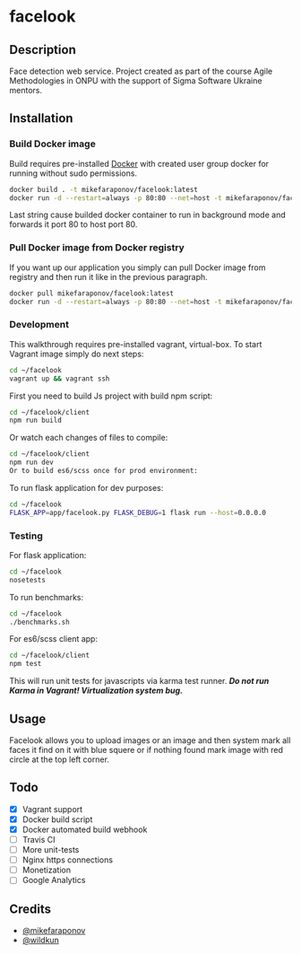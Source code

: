 # facelook

## Description
Face detection web service.
Project created as part of the course Agile Methodologies in ONPU with the support of Sigma Software Ukraine mentors.

## Installation

### Build Docker image
Build requires pre-installed [Docker](https://docs.docker.com/engine/installation/) with created user group docker for running without sudo permissions.
```sh
docker build . -t mikefaraponov/facelook:latest
docker run -d --restart=always -p 80:80 --net=host -t mikefaraponov/facelook
```
Last string cause builded docker container to run in background mode and forwards it port 80 to host port 80.

### Pull Docker image from Docker registry
If you want up our application you simply can pull Docker image from registry and then run it like in the previous paragraph.
```sh
docker pull mikefaraponov/facelook:latest
docker run -d --restart=always -p 80:80 --net=host -t mikefaraponov/facelook
```

### Development
This walkthrough requires pre-installed vagrant, virtual-box.
To start Vagrant image simply do next steps:
```sh
cd ~/facelook
vagrant up && vagrant ssh
```
First you need to build Js project with build npm script:
```bash
cd ~/facelook/client
npm run build
```
Or watch each changes of files to compile:
```bash
cd ~/facelook/client
npm run dev
Or to build es6/scss once for prod environment:
```
To run flask application for dev purposes:
```bash
cd ~/facelook
FLASK_APP=app/facelook.py FLASK_DEBUG=1 flask run --host=0.0.0.0
```

### Testing
For flask application:
```sh
cd ~/facelook
nosetests
```
To run benchmarks:
```sh
cd ~/facelook
./benchmarks.sh
```
For es6/scss client app:
```sh
cd ~/facelook/client
npm test
```
This will run unit tests for javascripts via karma test runner. ***Do not run Karma in Vagrant! Virtualization system bug.***

## Usage
Facelook allows you to upload images or an image and then system mark all faces it find on it with blue squere or if nothing found mark image with red circle at the top left corner.

## Todo
- [x] Vagrant support
- [x] Docker build script
- [x] Docker automated build webhook
- [ ] Travis CI
- [ ] More unit-tests
- [ ] Nginx https connections
- [ ] Monetization
- [ ] Google Analytics

## Credits
* [@mikefaraponov](https://github.com/mikefaraponov)
* [@wildkun](https://github.com/wildkun)
